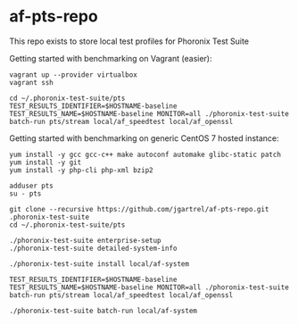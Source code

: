 # af-pts-repo

This repo exists to store local test profiles for Phoronix Test Suite

Getting started with benchmarking on Vagrant (easier):
```
vagrant up --provider virtualbox
vagrant ssh

cd ~/.phoronix-test-suite/pts
TEST_RESULTS_IDENTIFIER=$HOSTNAME-baseline TEST_RESULTS_NAME=$HOSTNAME-baseline MONITOR=all ./phoronix-test-suite batch-run pts/stream local/af_speedtest local/af_openssl
```

Getting started with benchmarking on generic CentOS 7 hosted instance:
```
yum install -y gcc gcc-c++ make autoconf automake glibc-static patch
yum install -y git
yum install -y php-cli php-xml bzip2

adduser pts
su - pts

git clone --recursive https://github.com/jgartrel/af-pts-repo.git .phoronix-test-suite
cd ~/.phoronix-test-suite/pts

./phoronix-test-suite enterprise-setup
./phoronix-test-suite detailed-system-info

./phoronix-test-suite install local/af-system

TEST_RESULTS_IDENTIFIER=$HOSTNAME-baseline TEST_RESULTS_NAME=$HOSTNAME-baseline MONITOR=all ./phoronix-test-suite batch-run pts/stream local/af_speedtest local/af_openssl

./phoronix-test-suite batch-run local/af-system
```
